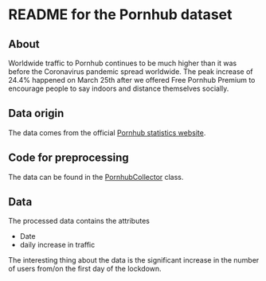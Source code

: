 # README for the Pornhub dataset

## About
Worldwide traffic to Pornhub continues to be much higher than it was before the Coronavirus pandemic spread worldwide. The peak increase of 24.4% happened on March 25th after we offered Free Pornhub Premium to encourage people to say indoors and distance themselves socially.

## Data origin
The data comes from the official [Pornhub statistics website](https://www.pornhub.com/insights/coronavirus-update-may-26).

## Code for preprocessing
The data can be found in the [PornhubCollector](/./src/data_management/data_collection.py) class.

## Data
The processed data contains the attributes 
  - Date
  - daily increase in traffic

The interesting thing about the data is the significant increase in the number of users from/on the first day of the lockdown. 

